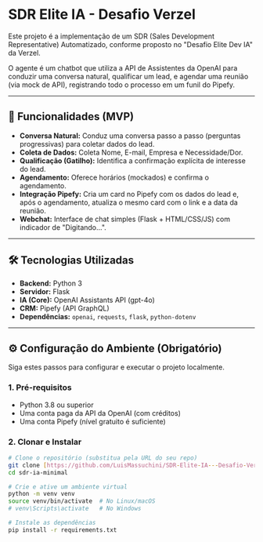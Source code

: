 # SDR Elite IA - Desafio Verzel

Este projeto é a implementação de um SDR (Sales Development Representative) Automatizado, conforme proposto no "Desafio Elite Dev IA" da Verzel.

O agente é um chatbot que utiliza a API de Assistentes da OpenAI para conduzir uma conversa natural, qualificar um lead, e agendar uma reunião (via mock de API), registrando todo o processo em um funil do Pipefy.

---

## 🚀 Funcionalidades (MVP)

* **Conversa Natural:** Conduz uma conversa passo a passo (perguntas progressivas) para coletar dados do lead.
* **Coleta de Dados:** Coleta Nome, E-mail, Empresa e Necessidade/Dor.
* **Qualificação (Gatilho):** Identifica a confirmação explícita de interesse do lead.
* **Agendamento:** Oferece horários (mockados) e confirma o agendamento.
* **Integração Pipefy:** Cria um card no Pipefy com os dados do lead e, após o agendamento, atualiza o mesmo card com o link e a data da reunião.
* **Webchat:** Interface de chat simples (Flask + HTML/CSS/JS) com indicador de "Digitando...".

---

## 🛠️ Tecnologias Utilizadas

* **Backend:** Python 3
* **Servidor:** Flask
* **IA (Core):** OpenAI Assistants API (gpt-4o)
* **CRM:** Pipefy (API GraphQL)
* **Dependências:** `openai`, `requests`, `flask`, `python-dotenv`

---

## ⚙️ Configuração do Ambiente (Obrigatório)

Siga estes passos para configurar e executar o projeto localmente.

### 1. Pré-requisitos

* Python 3.8 ou superior
* Uma conta paga da API da OpenAI (com créditos)
* Uma conta Pipefy (nível gratuito é suficiente)

### 2. Clonar e Instalar

```bash
# Clone o repositório (substitua pela URL do seu repo)
git clone [https://github.com/LuisMassuchini/SDR-Elite-IA---Desafio-Verzel.git](https://github.com/LuisMassuchini/SDR-Elite-IA---Desafio-Verzel.git)
cd sdr-ia-minimal

# Crie e ative um ambiente virtual
python -m venv venv
source venv/bin/activate  # No Linux/macOS
# venv\Scripts\activate   # No Windows

# Instale as dependências
pip install -r requirements.txt